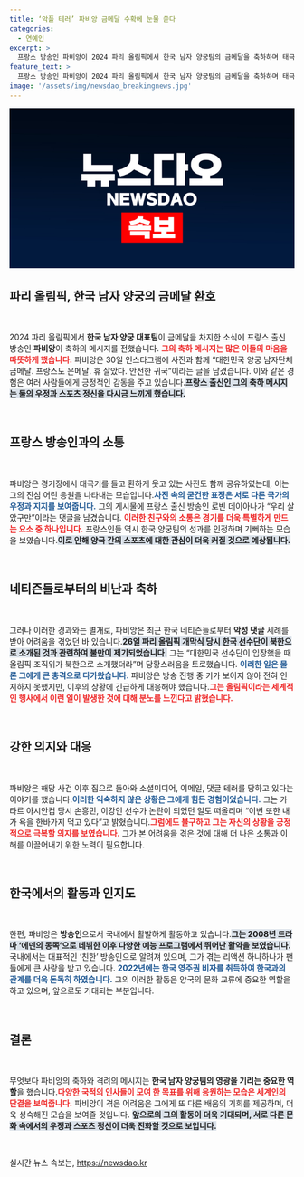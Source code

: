 ```yaml
---
title: ‘악플 테러’ 파비앙 금메달 수확에 눈물 쏟다
categories:
  - 연예인
excerpt: >
  프랑스 방송인 파비앙이 2024 파리 올림픽에서 한국 남자 양궁팀의 금메달을 축하하며 태극기를 든 사진을 올렸습니다. 그러나 그는 최근 한국 네티즌의 악플 공격에 시달려 곤혹스러운 상황을 겪고 있습니다. 클릭해서 그의 반응을 확인해보세요!
feature_text: >
  프랑스 방송인 파비앙이 2024 파리 올림픽에서 한국 남자 양궁팀의 금메달을 축하하며 태극기를 든 사진을 올렸습니다. 그러나 그는 최근 한국 네티즌의 악플 공격에 시달려 곤혹스러운 상황을 겪고 있습니다. 클릭해서 그의 반응을 확인해보세요!
image: '/assets/img/newsdao_breakingnews.jpg'
---
```


<p><img src="/assets/img/newsdao_breakingnews.jpg" alt="firstkoreanews 속보" /></p>

<h2 data-ke-size="size26">파리 올림픽, 한국 남자 양궁의 금메달 환호</h2>

<p data-ke-size="size16">&nbsp;</p>

<p>2024 파리 올림픽에서 <strong>한국 남자 양궁 대표팀</strong>이 금메달을 차지한 소식에 프랑스 출신 방송인 <strong>파비앙</strong>이 축하의 메시지를 전했습니다. <b><span style="color: #ee2323;">그의 축하 메시지는 많은 이들의 마음을 따뜻하게 했습니다.</span></b> 파비앙은 30일 인스타그램에 사진과 함께 “대한민국 양궁 남자단체 금메달. 프랑스도 은메달. 휴 살았다. 안전한 귀국”이라는 글을 남겼습니다. 이와 같은 경험은 여러 사람들에게 긍정적인 감동을 주고 있습니다.<b><span style="background-color: #21538527;">프랑스 출신인 그의 축하 메시지는 둘의 우정과 스포츠 정신을 다시금 느끼게 했습니다.</span></b></p>

<p data-ke-size="size16">&nbsp;</p>

<h2 data-ke-size="size26">프랑스 방송인과의 소통</h2>

<p data-ke-size="size16">&nbsp;</p>

<p>파비앙은 경기장에서 태극기를 들고 환하게 웃고 있는 사진도 함께 공유하였는데, 이는 그의 진심 어린 응원을 나타내는 모습입니다.<b><span style="color: #1a5490;">사진 속의 굳건한 표정은 서로 다른 국가의 우정과 지지를 보여줍니다.</span></b> 그의 게시물에 프랑스 출신 방송인 로빈 데이아나가 “우리 살았구만”이라는 댓글을 남겼습니다. <b><span style="color: #ee2323;">이러한 친구와의 소통은 경기를 더욱 특별하게 만드는 요소 중 하나입니다.</span></b> 프랑스인들 역시 한국 양궁팀의 성과를 인정하며 기뻐하는 모습을 보였습니다.<b><span style="background-color: #21538527;">이로 인해 양국 간의 스포츠에 대한 관심이 더욱 커질 것으로 예상됩니다.</span></b></p>

<p data-ke-size="size16">&nbsp;</p>

<h2 data-ke-size="size26">네티즌들로부터의 비난과 축하</h2>

<p data-ke-size="size16">&nbsp;</p>

<p>그러나 이러한 경과와는 별개로, 파비앙은 최근 한국 네티즌들로부터 <strong>악성 댓글</strong> 세례를 받아 어려움을 겪었던 바 있습니다.<b><span style="background-color: #21538527;">26일 파리 올림픽 개막식 당시 한국 선수단이 북한으로 소개된 것과 관련하여 불만이 제기되었습니다.</span></b> 그는 “대한민국 선수단이 입장했을 때 올림픽 조직위가 북한으로 소개했더라”며 당황스러움을 토로했습니다. <b><span style="color: #1a5490;">이러한 일은 물론 그에게 큰 충격으로 다가왔습니다.</span></b> 파비앙은 방송 진행 중 키가 보이지 않아 전혀 인지하지 못했지만, 이후의 상황에 긴급하게 대응해야 했습니다.<b><span style="color: #ee2323;">그는 올림픽이라는 세계적인 행사에서 이런 일이 발생한 것에 대해 분노를 느낀다고 밝혔습니다.</span></b></p>

<p data-ke-size="size16">&nbsp;</p>

<h2 data-ke-size="size26">강한 의지와 대응</h2>

<p data-ke-size="size16">&nbsp;</p>

<p>파비앙은 해당 사건 이후 집으로 돌아와 소셜미디어, 이메일, 댓글 테러를 당하고 있다는 이야기를 했습니다.<b><span style="color: #1a5490;">이러한 익숙하지 않은 상황은 그에게 힘든 경험이었습니다.</span></b> 그는 카타르 아시안컵 당시 손흥민, 이강인 선수가 논란이 되었던 일도 떠올리며 “이번 또한 내가 욕을 한바가지 먹고 있다”고 밝혔습니다.<b><span style="color: #ee2323;">그럼에도 불구하고 그는 자신의 상황을 긍정적으로 극복할 의지를 보였습니다.</span></b> 그가 본 어려움을 겪은 것에 대해 더 나은 소통과 이해를 이끌어내기 위한 노력이 필요합니다.</p>

<p data-ke-size="size16">&nbsp;</p>

<h2 data-ke-size="size26">한국에서의 활동과 인지도</h2>

<p data-ke-size="size16">&nbsp;</p>

<p>한편, 파비앙은 <strong>방송인</strong>으로서 국내에서 활발하게 활동하고 있습니다.<b><span style="background-color: #21538527;">그는 2008년 드라마 ‘에덴의 동쪽’으로 데뷔한 이후 다양한 예능 프로그램에서 뛰어난 활약을 보였습니다.</span></b> 국내에서는 대표적인 ‘친한’ 방송인으로 알려져 있으며, 그가 겪는 리액션 하나하나가 팬들에게 큰 사랑을 받고 있습니다. <b><span style="color: #1a5490;">2022년에는 한국 영주권 비자를 취득하여 한국과의 관계를 더욱 돈독히 하였습니다.</span></b> 그의 이러한 활동은 양국의 문화 교류에 중요한 역할을 하고 있으며, 앞으로도 기대되는 부분입니다.</p>

<p data-ke-size="size16">&nbsp;</p>

<h2 data-ke-size="size26">결론</h2>

<p data-ke-size="size16">&nbsp;</p>

<p>무엇보다 파비앙의 축하와 격려의 메시지는 <strong>한국 남자 양궁팀의 영광을 기리는 중요한 역할</strong>을 했습니다.<b><span style="color: #ee2323;">다양한 국적의 인사들이 모여 한 목표를 위해 응원하는 모습은 세계인의 단결을 보여줍니다.</span></b> 파비앙이 겪은 어려움은 그에게 또 다른 배움의 기회를 제공하며, 더욱 성숙해진 모습을 보여줄 것입니다. <b><span style="background-color: #21538527;">앞으로의 그의 활동이 더욱 기대되며, 서로 다른 문화 속에서의 우정과 스포츠 정신이 더욱 진화할 것으로 보입니다.</span></b></p>

<p data-ke-size="size16">&nbsp;</p>
실시간 뉴스 속보는, <a href="https://newsdao.kr" rel="dofollow">https://newsdao.kr</a>


